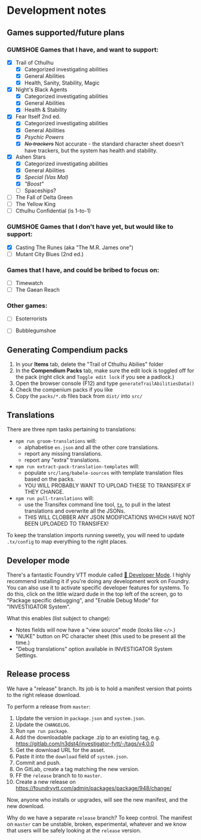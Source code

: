 # Development notes


## Games supported/future plans

### GUMSHOE Games that I have, and want to support:

* [x] Trail of Cthulhu
  * [x] Categorized investigating abilities
  * [x] General Abilities
  * [x] Health, Sanity, Stability, Magic
* [x] Night's Black Agents
  * [x] Categorized investigating abilities
  * [x] General Abilities
  * [x] Health & Stability
* [x] Fear Itself 2nd ed.
  * [x] Categorized investigating abilities
  * [x] General Abilities
  * [x] *Psychic Powers*
  * [x] ~~*No trackers*~~ Not accurate - the standard character sheet doesn't have trackers, but the system has health and stability.
* [x] Ashen Stars
  * [x] Categorized investigating abilities
  * [x] General Abilities
  * [x] *Special (Vas Mal)*
  * [x] *"Boost"*
  * [ ] Spaceships?
* [ ] The Fall of Delta Green
* [ ] The Yellow King
* [ ] Cthulhu Confidential (is 1-to-1)

### GUMSHOE Games that I don't have yet, but would like to support:

* [x] Casting The Runes (aka "The M.R. James one")
* [ ] Mutant City Blues (2nd ed.)

### Games that I have, and could be bribed to focus on:

* [ ] Timewatch
* [ ] The Gaean Reach

### Other games:

* [ ] Esoterrorists
* [ ] Bubblegumshoe


## Generating Compendium packs

1. In your **Items** tab, delete the "Trail of Cthulhu Abilies" folder
2. In the **Compendium Packs** tab, make sure the edit lock is toggled off for the pack (right click and `Toggle edit lock` if you see a padlock.) 
3. Open the browser console (F12) and type `generateTrailAbilitiesData()`
4. Check the compenium packs if you like
5. Copy the `packs/*.db` files back from `dist/` into `src/`

## Translations

There are three npm tasks pertaining to translations:

* `npm run groom-translations` will:
  * alphabetise `en.json` and all the other core translations.
  * report any missing translations.
  * report any "extra" translations.
* `npm run extract-pack-translation-templates` will:
  * populate `src/lang/babele-sources` with template translation files based on the packs.
  * YOU WILL PROBABLY WANT TO UPLOAD THESE TO TRANSIFEX IF THEY CHANGE.
* `npm run pull-translations` will:
  * use the Transifex command line tool, [`tx`](https://docs.transifex.com/client/installing-the-client), to pull in the latest translations and overwrite all the JSONs.
  * THIS WILL CLOBBER ANY JSON MODIFICATIONS WHICH HAVE NOT BEEN UPLOADED TO TRANSIFEX!

To keep the translation imports running sweetly, you will need to update `.tx/config` to map everything to the right places.


## Developer mode

There's a fantastic Foundry VTT module called [🧙 Developer Mode](https://foundryvtt.com/packages/_dev-mode). I highly recommend installing it if you're doing any development work on Foundry. You can also use it to activate specific developer features for systems. To do this, click on the little wizard dude in the top left of the screen, go to "Package specific debugging", and "Enable Debug Mode" for "INVESTIGATOR System".

What this enables (list subject to change):

* Notes fields will now have a "view source" mode (looks like `</>`.)
* "NUKE" button on PC character sheet (this used to be present all the time.)
* "Debug translations" option available in INVESTIGATOR System Settings.


## Release process

We have a "release" branch. Its job is to hold a manifest version that points to the right release download.

To perform a release from `master`: 

1. Update the version in `package.json` and `system.json`.
2. Update the `CHANGELOG`.
3. Run `npm run package`.
4. Add the downloadable package .zip to an existing tag, e.g. https://gitlab.com/n3dst4/investigator-fvtt/-/tags/v4.0.0
5. Get the download URL for the asset.
6. Paste it into the `download` field of `system.json`.
7. Commit and push.
8. On GitLab, create a tag matching the new version.
9. FF the `release` branch to to `master`.
10. Create a new release on https://foundryvtt.com/admin/packages/package/948/change/

Now, anyone who installs or upgrades, will see the new manifest, and the new download.

Why do we have a separate `release` branch? To keep control. The manifest on `master` can be unstable, broken, experimental, whatever and we know that users will be safely looking at the `release` version.
